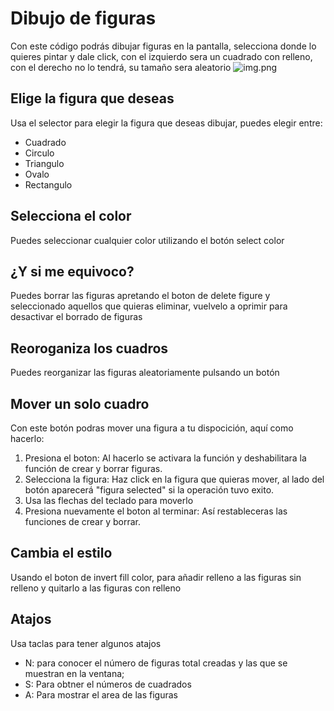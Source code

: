 # Dibujo de figuras
Con este código podrás dibujar figuras en la pantalla, selecciona donde lo quieres pintar y dale click, con el izquierdo sera un cuadrado con relleno, con el derecho no lo tendrá,
su tamaño sera aleatorio
![img.png](img.png)


## Elige la figura que deseas

Usa el selector para elegir la figura que deseas dibujar, puedes elegir entre:
- Cuadrado
- Circulo
- Triangulo
- Ovalo
- Rectangulo

## Selecciona el color
Puedes seleccionar cualquier color utilizando el botón select color

## ¿Y si me equivoco?
Puedes borrar las figuras apretando el boton de delete figure y seleccionado aquellos que quieras eliminar, vuelvelo a oprimir para desactivar el borrado de figuras

## Reoroganiza los cuadros
Puedes reorganizar las figuras aleatoriamente pulsando un botón

## Mover un solo cuadro
Con este botón podras mover una figura a tu dispocición, aquí como hacerlo:
1. Presiona el boton: Al hacerlo se activara la función y deshabilitara la función de crear y borrar figuras.
2. Selecciona la figura: Haz click en la figura que quieras mover, al lado del botón aparecerá "figura selected" si la operación tuvo exito.
3. Usa las flechas del teclado para moverlo
4. Presiona nuevamente el boton al terminar: Así restableceras las funciones de crear y borrar.

## Cambia el estilo
Usando el boton de invert fill color, para añadir relleno a las figuras sin relleno y quitarlo a las figuras con relleno

## Atajos
Usa taclas para tener algunos atajos
- N: para conocer el número de figuras total creadas y las que se muestran en la ventana;
- S: Para obtner el números de cuadrados
- A: Para mostrar el area de las figuras
